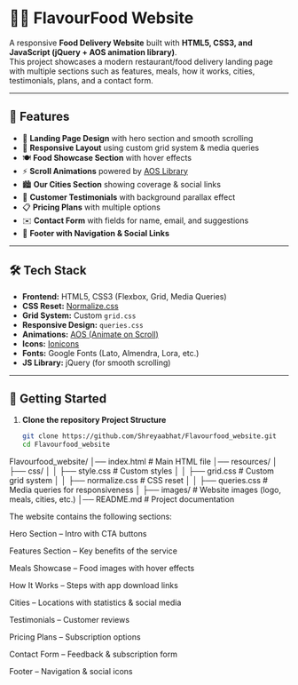 

# 🍴🍕 FlavourFood Website

A responsive **Food Delivery Website** built with **HTML5, CSS3, and JavaScript (jQuery + AOS animation library)**.  
This project showcases a modern restaurant/food delivery landing page with multiple sections such as features, meals, how it works, cities, testimonials, plans, and a contact form.

---

## 📌 Features

- 🌟 **Landing Page Design** with hero section and smooth scrolling  
- 📱 **Responsive Layout** using custom grid system & media queries  
- 🍽 **Food Showcase Section** with hover effects  
- ⚡ **Scroll Animations** powered by [AOS Library](https://michalsnik.github.io/aos/)  
- 🏙 **Our Cities Section** showing coverage & social links  
- 💬 **Customer Testimonials** with background parallax effect  
- 📋 **Pricing Plans** with multiple options  
- ✉️ **Contact Form** with fields for name, email, and suggestions  
- 🔗 **Footer with Navigation & Social Links**  

---

## 🛠️ Tech Stack

- **Frontend:** HTML5, CSS3 (Flexbox, Grid, Media Queries)  
- **CSS Reset:** [Normalize.css](https://necolas.github.io/normalize.css/)  
- **Grid System:** Custom `grid.css`  
- **Responsive Design:** `queries.css`  
- **Animations:** [AOS (Animate on Scroll)](https://michalsnik.github.io/aos/)  
- **Icons:** [Ionicons](https://ionic.io/ionicons)  
- **Fonts:** Google Fonts (Lato, Almendra, Lora, etc.)  
- **JS Library:** jQuery (for smooth scrolling)  

---

## 🚀 Getting Started

1. **Clone the repository   Project Structure** 
   ```bash
   git clone https://github.com/Shreyaabhat/Flavourfood_website.git
   cd Flavourfood_website
Flavourfood_website/
│── index.html              # Main HTML file
│── resources/
│   ├── css/
│   │   ├── style.css       # Custom styles
│   │   ├── grid.css        # Custom grid system
│   │   ├── normalize.css   # CSS reset
│   │   ├── queries.css     # Media queries for responsiveness
│   ├── images/             # Website images (logo, meals, cities, etc.)
│── README.md               # Project documentation

The website contains the following sections:

Hero Section – Intro with CTA buttons

Features Section – Key benefits of the service

Meals Showcase – Food images with hover effects

How It Works – Steps with app download links

Cities – Locations with statistics & social media

Testimonials – Customer reviews

Pricing Plans – Subscription options

Contact Form – Feedback & subscription form

Footer – Navigation & social icons







